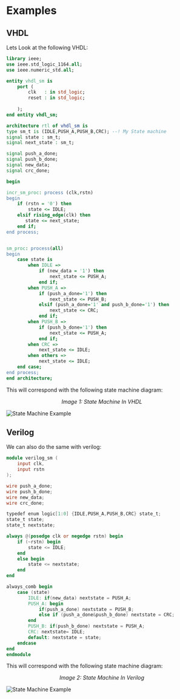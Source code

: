 
# Examples



## VHDL

Lets Look at the following VHDL:

```VHDL
library ieee;
use ieee.std_logic_1164.all;
use ieee.numeric_std.all;

entity vhdl_sm is
    port (
        clk   : in std_logic;
        reset : in std_logic;
        
    );
end entity vhdl_sm;

architecture rtl of vhdl_sm is
type sm_t is (IDLE,PUSH_A,PUSH_B,CRC); --! My State machine
signal state : sm_t;
signal next_state : sm_t;    

signal push_a_done;
signal push_b_done;
signal new_data;
signal crc_done;

begin

incr_sm_proc: process (clk,rstn)
begin
    if (rstn = '0') then
        state <= IDLE;
    elsif rising_edge(clk) then
       state <= next_state; 
    end if;
end process;


sm_proc: process(all)
begin
    case state is
        when IDLE =>
            if (new_data = '1') then
                next_state <= PUSH_A;
            end if;
        when PUSH_A =>
            if (push_a_done='1') then
                next_state <= PUSH_B;
            elsif (push_a_done='1' and push_b_done='1') then
                next_state <= CRC;
            end if;
        when PUSH_B =>
            if (push_b_done='1') then
                next_state <= PUSH_A;
            end if;
        when CRC =>
            next_state <= IDLE;
        when others =>
            next_state <= IDLE;
    end case;
end process;
end architecture;

```

This will correspond with the following state machine diagram:
<p align="center">
<i>Image 1: State Machine In VHDL </i>

![State Machine Example](/img/state_machine_viewer/vhdl-sm.png) 
</p>

## Verilog

We can also do the same with verilog:

```Verilog
module verilog_sm (
    input clk,
    input rstn
);

wire push_a_done;
wire push_b_done;
wire new_data;
wire crc_done;

typedef enum logic[1:0] {IDLE,PUSH_A,PUSH_B,CRC} state_t;
state_t state;
state_t nextstate;

always @(posedge clk or negedge rstn) begin
    if (~rstn) begin
        state <= IDLE;
    end
    else begin
        state <= nextstate;
    end
end

always_comb begin
    case (state)
        IDLE: if(new_data) nextstate = PUSH_A;
        PUSH_A: begin
            if(push_a_done) nextstate = PUSH_B;
            else if (push_a_done&push_b_done) nextstate = CRC;
        end
        PUSH_B: if(push_b_done) nextstate = PUSH_A;
        CRC: nextstate= IDLE;
        default: nextstate = state;
    endcase
end
endmodule
```

This will correspond with the following state machine diagram:
<p align="center">
<i>Image 2: State Machine In Verilog </i>

![State Machine Example](/img/state_machine_viewer/verilog-sm.png)  
</p>
